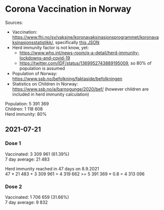 # Corona Vaccination in Norway

Sources:

- Vaccination: <https://www.fhi.no/sv/vaksine/koronavaksinasjonsprogrammet/koronavaksinasjonsstatistikk/>, specifically [this JSON](https://www.fhi.no/api/chartdata/api/99119)
- Herd immunity factor is not know, yet:
  - <https://www.who.int/news-room/q-a-detail/herd-immunity-lockdowns-and-covid-19>
  - <https://twitter.com/IDF/status/1369952743889195009>, so 80% of population is assumed
- Population of Norway: <https://www.ssb.no/befolkning/faktaside/befolkningen>
- Statistics on Children in Norway: https://www.ssb.no/a/barnogunge/2020/bef/ (however children are included in herd immunity calculation)

Population: 5 391 369  
Children: 1 118 608  
Herd immunity: 80%  

## 2021-07-21

### Dose 1

Vaccinated: 3 309 961 (61.39%)  
7 day average: 21 483

Herd immunity reached in 47 days on 8.9.2021  
47 * 21 483 + 3 309 961 = 4 319 662 >= 5 391 369 * 0.8 = 4 313 096

### Dose 2

Vaccinated: 1 706 659 (31.66%)  
7 day average: 9 832

